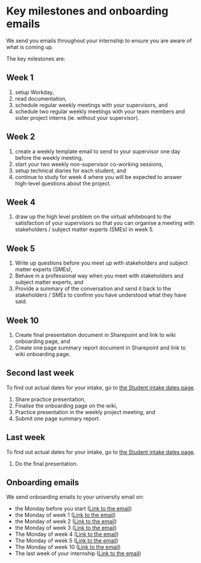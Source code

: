 # Key milestones and onboarding emails

We send you emails throughout your internship to ensure you are aware of what is coming up.

The key milestones are:

## Week 1 
1. setup Workday,
2. read documentation,
3. schedule regular weekly meetings with your supervisors, and
4. schedule two regular weekly meetings with your team members and sister project interns (ie. without your supervisor).

## Week 2 
1. create a weekly template email to send to your supervisor one day before the weekly meeting,
2. start your two weekly non-supervisor co-working sessions,
3. setup technical diaries for each student, and
4. continue to study for week 4 where you will be expected to answer high-level questions about the project.

## Week 4 
1. draw up the high level problem on the virtual whiteboard to the satisfaction of your supervisors so that you can organise a meeting with stakeholders / subject matter experts (SMEs) in week 5.

## Week 5 
1. Write up questions before you meet up with stakeholders and subject matter experts (SMEs), 
2. Behave in a professional way when you meet with stakeholders and subject matter experts, and
3. Provide a summary of the conversation and send it back to the stakeholders / SMEs to confirm you have understood what they have said.

## Week 10
1. Create final presentation document in Sharepoint and link to wiki onboarding page, and
2. Create one page summary report document in Sharepoint and link to wiki onboarding page.

## Second last week

To find out actual dates for your intake, go to [the Student intake dates page](intake_dates).

1. Share practice presentation,
2. Finalise the onboarding page on the wiki,
3. Practice presentation in the weekly project meeting, and
4. Submit one page summary report.

## Last week 

To find out actual dates for your intake, go to [the Student intake dates page](intake_dates).

1. Do the final presentation.

## Onboarding emails

We send onboarding emails to your university email on:
- the Monday before you start ([Link to the email](emaiL-one-week-before))
- the Monday of week 1 ([Link to the email](email-week-one))
- the Monday of week 2 ([Link to the email](email-week-two))
- the Monday of week 3 ([Link to the email](email-week-three))
- The Monday of week 4 ([Link to the email](email-week-four))
- The Monday of week 5 ([Link to the email](email-week-five))
- The Monday of week 10 ([Link to the email](email-week-ten))
- The last week of your internship ([Link to the email](email-final-week))
